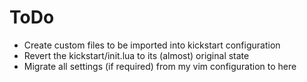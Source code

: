 ToDo
=====

* Create custom files to be imported into kickstart configuration
* Revert the kickstart/init.lua to its (almost) original state
* Migrate all settings (if required) from my vim configuration to here
